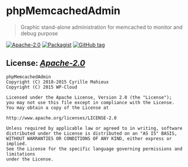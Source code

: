 # phpMemcachedAdmin
> Graphic stand-alone administration for memcached to monitor and debug purpose

[![Apache-2.0](https://img.shields.io/badge/license-Apache--2.0-green.svg)](http://www.apache.org/licenses/LICENSE-2.0)
[![Packagist](https://img.shields.io/packagist/v/bmdevel/phpmemcacheadmin.svg)](https://packagist.org/packages/wp-cloud/phpmemcacheadmin)
[![GitHub tag](https://img.shields.io/github/tag/bmdevel/phpmemcacheadmin.svg)](https://github.com/wp-cloud/phpmemcacheadmin/releases)

## License: _[Apache-2.0](http://www.apache.org/licenses/LICENSE-2.0)_

    phpMemcachedAdmin
    Copyright (C) 2010-2015 Cyrille Mahieux
    Copyright (C) 2015 WP-Cloud

    Licensed under the Apache License, Version 2.0 (the "License");
    you may not use this file except in compliance with the License.
    You may obtain a copy of the License at

    http://www.apache.org/licenses/LICENSE-2.0

    Unless required by applicable law or agreed to in writing, software
    distributed under the License is distributed on an "AS IS" BASIS,
    WITHOUT WARRANTIES OR CONDITIONS OF ANY KIND, either express or implied.
    See the License for the specific language governing permissions and limitations
    under the License.
